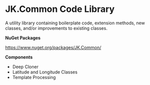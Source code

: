 # JK.Common Code Library

A utility library containing boilerplate code, extension methods, new classes, and/or improvements to existing classes.

**NuGet Packages**

https://www.nuget.org/packages/JK.Common/

**Components**

 - Deep Cloner
 - Latitude and Longitude Classes
 - Template Processing
